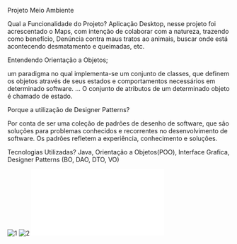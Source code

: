 Projeto Meio Ambiente

Qual a Funcionalidade do Projeto?
 Aplicação Desktop, nesse projeto foi acrescentado o Maps, com intenção
de colaborar com a natureza, trazendo como benefício, Denúncia contra maus tratos
ao animais, buscar onde está acontecendo desmatamento e
queimadas, etc.



Entendendo Orientação a Objetos;

um paradigma no qual implementa-se um conjunto de classes, que definem os objetos através de seus estados e comportamentos necessários em determinado software. ... O conjunto de atributos de um determinado objeto é chamado de estado.





Porque a utilização de Designer Patterns?

Por conta de ser uma coleção de padrões de desenho de software, que são soluções para problemas conhecidos e recorrentes no desenvolvimento de software.  Os padrões refletem a experiência, conhecimento e soluções.






Tecnologias Utilizadas?
Java, Orientação a Objetos(POO),  Interface Grafica, Designer Patterns (BO, DAO, DTO, VO)


![1](https://user-images.githubusercontent.com/67131323/98491109-8de0ae80-2212-11eb-8694-4d6dbe7d623f.png)
![2](https://user-images.githubusercontent.com/67131323/98491116-920ccc00-2212-11eb-8e25-c9813c701aaa.png)
![3](file:///C:/Users/Pichau/Downloads/Documento%20sem%20t%C3%ADtulo.pdf)
